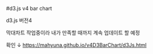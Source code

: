 #d3.js v4  bar chart 


d3.js 버전4

막대차트 작업중이라 내가 만족할 때까지 계속 업데이트 할 예정

확인 ↓
https://mahyuna.github.io/v4D3BarChart/d3Js.html
